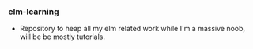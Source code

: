 ### elm-learning
- Repository to heap all my elm related work while I'm a massive noob, will be be mostly tutorials.
